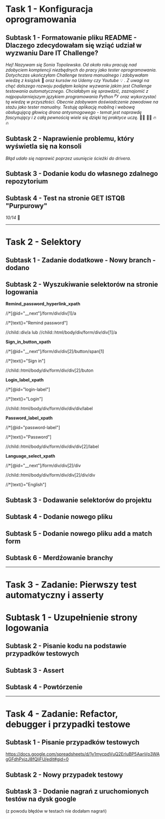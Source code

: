 # **Task 1 - Konfiguracja oprogramowania** 
## Subtask 1 - Formatowanie pliku README - Dlaczego zdecydowałam się wziąć udział w wyzwaniu Dare IT Challenge?
*Hej! Nazywam się Sonia Topolewska. Od około roku pracuję nad zdobyciem komptencji niezbędnych do pracy jako tester oprogramowania. Dotychczas ukończyłam Challenge testera manualnego i zdobywałam wiedzę z książek* :closed_book: *oraz kursów na Udemy czy Youtube* :bulb: *. Z uwagi na chęć dalszego rozwoju podjęłam kolejne wyzwanie jakim jest Challenge testowania automatycznego. Chciałabym się sprawdzić, zaznajomić z najpopularniejszym językiem programowania Python <code><img width="15" src="https://user-images.githubusercontent.com/25181517/183423507-c056a6f9-1ba8-4312-a350-19bcbc5a8697.png" alt="Python" title="Python"/></code> oraz wykorzystać tą wiedzę w przyszłości. Obecnie zdobywam doświadczenie zawodowe na stażu jako tester manualny. Testuję aplikację mobilną i webową obsługującą głowicę drona antysmogowego - temat jest naprawdę fascynujący i z całą pewnością wiele się dzięki tej praktyce uczę.* :rocket::rocket: :muscle::muscle: :fire: :fire:
## Subtask 2 - Naprawienie problemu, który wyświetla się na konsoli 
*Błąd udało się naprawić poprzez usunięcie ścieżki do drivera.* 
## Subtask 3 - Dodanie kodu do własnego zdalnego repozytorium 
## Subtask 4 - Test na stronie GET ISTQB "Purpurowy"
*10/14* :muscle:
_________________________________
# **Task 2 - Selektory** 
## Subtask 1 - Zadanie dodatkowe - Nowy branch - dodano
## Subtask 2 - Wyszukiwanie selektorów na stronie logowania

**Remind_password_hyperlink_xpath**


//*[@id="__next"]/form/div/div[1]/a

//*[text()="Remind password"]

//child::div/a lub //child::html/body/div/form/div/div[1]/a

**Sign_in_button_xpath**

//*[@id="__next"]/form/div/div[2]/button/span[1]

//*[text()="Sign in"]

//child::html/body/div/form/div/div[2]/buton


**Login_label_xpath**

//*[@id="login-label"]

//*[text()="Login"]

//child::html/body/div/form/div/div/div/label

**Password_label_xpath**

//*[@id="password-label"]

//*[text()="Password"]

//child::html/body/div/form/div/div/div[2]/label

**Language_select_xpath**

//*[@id="__next"]/form/div/div[2]/div

//child::html/body/div/form/div/div[2]/div/div

//*[text()="English"]


## Subtask 3 - Dodawanie selektorów do projektu 
## Subtask 4 - Dodanie nowego pliku 
## Subtask 5 - Dodanie nowego pliku add a match form 
## Subtask 6 - Merdźowanie branchy 
_________________________________
# **Task 3 - Zadanie: Pierwszy test automatyczny i asserty**
# Subtask 1 - Uzupełnienie strony logowania
## Subtask 2 - Pisanie kodu na podstawie przypadków testowych
## Subtask 3 - Assert
## Subtask 4 - Powtórzenie
_________________________________
# **Task 4 - Zadanie: Refactor, debugger i przypadki testowe** 
## Subtask 1 - Pisanie przypadków testowych 
https://docs.google.com/spreadsheets/d/1y1mycpdVuQ2ErluBP5AanVp3WAgGFdhPxjzJ8fQliFU/edit#gid=0
## Subtask 2 - Nowy przypadek testowy
## Subtask 3 - Dodanie nagrań z uruchomionych testów na dysk google 
(z powodu błędów w testach nie dodałam nagrań)
